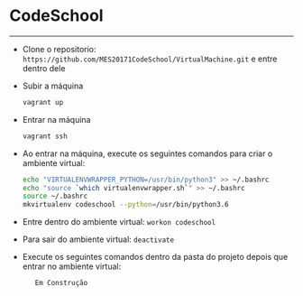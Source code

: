 # CodeSchool
***

* Clone o repositorio: ```https://github.com/MES20171CodeSchool/VirtualMachine.git``` e entre dentro dele

* Subir a máquina
  
    ```sh
    vagrant up
    ```

* Entrar na máquina

    ```sh
    vagrant ssh
    ```

* Ao entrar na máquina, execute os seguintes comandos para criar o ambiente virtual:

    ```sh
    echo "VIRTUALENVWRAPPER_PYTHON=/usr/bin/python3" >> ~/.bashrc
    echo "source `which virtualenvwrapper.sh`" >> ~/.bashrc
    source ~/.bashrc
    mkvirtualenv codeschool --python=/usr/bin/python3.6
    ```

* Entre dentro do ambiente virtual: ```workon codeschool```

* Para sair do ambiente virtual: ```deactivate```

* Execute os seguintes comandos dentro da pasta do projeto depois que entrar no ambiente virtual:

    ```sh
       Em Construção
    ```

